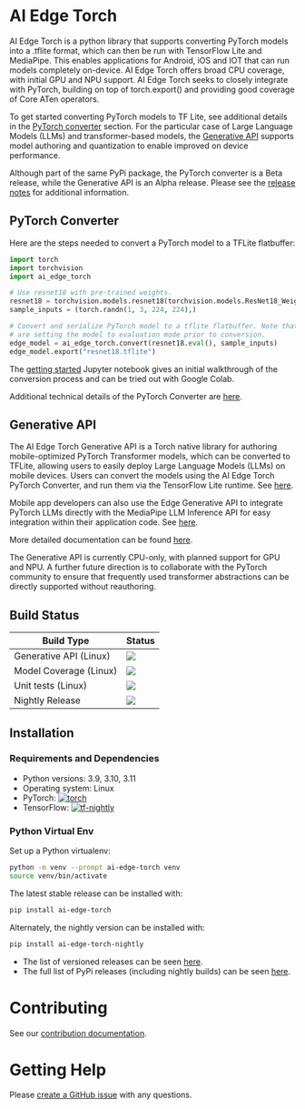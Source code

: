 # AI Edge Torch

AI Edge Torch is a python library that supports converting PyTorch models into a
.tflite format, which can then be run with TensorFlow Lite and MediaPipe.
This enables applications for Android, iOS and IOT that can run models
completely on-device. AI Edge Torch offers broad CPU coverage, with initial GPU
and NPU support.  AI Edge Torch seeks to closely integrate with PyTorch,
building on top of torch.export() and providing good coverage of Core ATen
operators.

To get started converting PyTorch models to TF Lite, see additional details in
the [PyTorch converter](#pytorch-converter) section. For the particular case of
Large Language Models (LLMs) and transformer-based models, the [Generative
API](#generative-api) supports model authoring and quantization to enable
improved on device performance.

Although part of the same PyPi package, the PyTorch converter is a Beta release,
while the Generative API is an Alpha release. Please see the [release
notes](https://github.com/google-ai-edge/ai-edge-torch/releases/) for additional
information.

## PyTorch Converter
Here are the steps needed to convert a PyTorch model to a TFLite flatbuffer:

```python
import torch
import torchvision
import ai_edge_torch

# Use resnet18 with pre-trained weights.
resnet18 = torchvision.models.resnet18(torchvision.models.ResNet18_Weights.IMAGENET1K_V1)
sample_inputs = (torch.randn(1, 3, 224, 224),)

# Convert and serialize PyTorch model to a tflite flatbuffer. Note that we
# are setting the model to evaluation mode prior to conversion.
edge_model = ai_edge_torch.convert(resnet18.eval(), sample_inputs)
edge_model.export("resnet18.tflite")
```

The [getting started](docs/pytorch_converter/getting_started.ipynb) Jupyter
notebook gives an initial walkthrough of the conversion process and can be tried
out with Google Colab.

Additional technical details of the PyTorch Converter are [here](docs/pytorch_converter/README.md).

## Generative API
The AI Edge Torch Generative API is a Torch native library for authoring
mobile-optimized PyTorch Transformer models, which can be converted to TFLite,
allowing users to easily deploy Large Language Models (LLMs) on mobile
devices. Users can convert the models using the AI Edge Torch PyTorch
Converter, and run them via the TensorFlow Lite runtime. See
[here](ai_edge_torch/generative/examples/c%2B%2B).

Mobile app developers can also use the Edge Generative API to integrate PyTorch
LLMs directly with the MediaPipe LLM Inference API for easy integration within
their application code. See
[here](http://ai.google.dev/edge/mediapipe/solutions/genai/llm_inference#ai_edge_model_conversion).

More detailed documentation can be found [here](ai_edge_torch/generative).

The Generative API is currently CPU-only, with planned support for GPU and NPU.
A further future direction is to collaborate with the PyTorch community to
ensure that frequently used transformer abstractions can be directly supported
without reauthoring.


## Build Status

Build Type         |    Status     |
-----------        | --------------|
Generative API (Linux) | [![](https://github.com/google-ai-edge/ai-edge-torch/actions/workflows/nightly_generative_api.yml/badge.svg?branch=main)](https://github.com/google-ai-edge/ai-edge-torch/actions/workflows/nightly_generative_api.yml) |
Model Coverage (Linux) | [![](https://github.com/google-ai-edge/ai-edge-torch/actions/workflows/nightly_model_coverage.yml/badge.svg?branch=main)](https://github.com/google-ai-edge/ai-edge-torch/actions/workflows/nightly_model_coverage.yml) |
Unit tests (Linux)     | [![](https://github.com/google-ai-edge/ai-edge-torch/actions/workflows/nightly_unittests.yml/badge.svg?branch=main)](https://github.com/google-ai-edge/ai-edge-torch/actions/workflows/nightly_unittests.yml) |
Nightly Release    | [![](https://github.com/google-ai-edge/ai-edge-torch/actions/workflows/nightly_release.yml/badge.svg?branch=main)](https://github.com/google-ai-edge/ai-edge-torch/actions/workflows/nightly_release.yml) |

## Installation

### Requirements and Dependencies

 * Python versions:  3.9, 3.10, 3.11
 * Operating system: Linux
 * PyTorch: [![torch](https://img.shields.io/badge/torch->=2.4.0-blue)](https://pypi.org/project/torch/)
 * TensorFlow: [![tf-nightly](https://img.shields.io/badge/tf--nightly-latest-blue)](https://pypi.org/project/tf-nightly/)

<!-- requirement badges are updated by ci/update_nightly_versions.py -->

### Python Virtual Env

Set up a Python virtualenv:
```bash
python -m venv --prompt ai-edge-torch venv
source venv/bin/activate
```

The latest stable release can be installed with:
```bash
pip install ai-edge-torch
```

Alternately, the nightly version can be installed with:
```bash
pip install ai-edge-torch-nightly
```

* The list of versioned releases can be seen [here](https://github.com/google-ai-edge/ai-edge-torch/releases).
* The full list of PyPi releases (including nightly builds) can be seen [here](https://pypi.org/project/ai-edge-torch/#history).


# Contributing

See our [contribution documentation](CONTRIBUTING.md).

# Getting Help

Please [create a GitHub issue](https://github.com/google-ai-edge/ai-edge-torch/issues/new/choose) with any questions.

